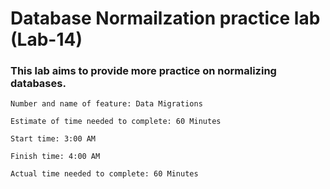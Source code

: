 # Database Normailzation practice lab (Lab-14)

### This lab aims to provide more practice on normalizing databases.

```
Number and name of feature: Data Migrations

Estimate of time needed to complete: 60 Minutes

Start time: 3:00 AM

Finish time: 4:00 AM

Actual time needed to complete: 60 Minutes
```
